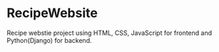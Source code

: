 # RecipeWebsite
Recipe webstie project using HTML, CSS, JavaScript for frontend and Python(Django) for backend.
